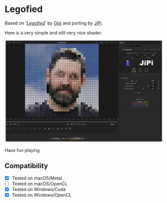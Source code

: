 Legofied
==================

Based on '_[Legofied](https://www.shadertoy.com/view/XtBSzy)_' by [Gijs](https://www.shadertoy.com/user/Gijs) and porting by [JiPi](Profiles/JiPi.md).

Here is a very simple and still very nice shader.

[![Legofied](Legofied.png)](Legofied.fuse)


Have fun playing



## Compatibility
- [x] Tested on macOS/Metal
- [ ] Tested on macOS/OpenCL
- [x] Tested on Windows/Cuda
- [x] Tested on Windows/OpenCL